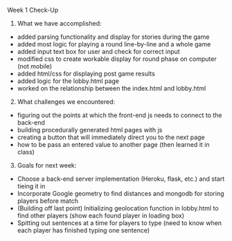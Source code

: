 Week 1 Check-Up

1. What we have accomplished:

- added parsing functionality and display for stories during the game
- added most logic for playing a round line-by-line and a whole game
- added input text box for user and check for correct input
- modified css to create workable display for round phase on computer (not mobile)
- added html/css for displaying post game results
- added logic for the lobby.html page
- worked on the relationship between the index.html and lobby.html

2. What challenges we encountered:

- figuring out the points at which the front-end js needs to connect to the back-end
- building procedurally generated html pages with js
- creating a button that will immediately direct you to the next page
- how to be pass an entered value to another page (then learned it in class)

3. Goals for next week:

- Choose a back-end server implementation (Heroku, flask, etc.) and start tieing it in
- Incorporate Google geometry to find distances and mongodb for storing players before match
- (Building off last point) Initializing geolocation function in lobby.html to find other players (show each found player in loading box)
- Spitting out sentences at a time for players to type (need to know when each player has finished typing one sentence)
